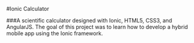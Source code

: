 #Ionic Calculator

###A scientific calculator designed with Ionic, HTML5, CSS3, and AngularJS. The goal of this project was to learn how to develop a hybrid mobile app using the Ionic framework.
